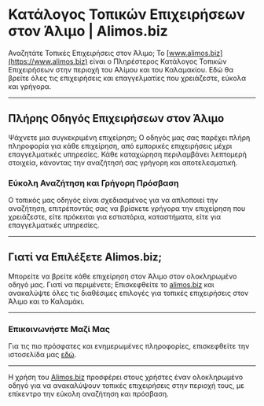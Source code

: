 # Κατάλογος Τοπικών Επιχειρήσεων στον Άλιμο | Alimos.biz

Αναζητάτε Τοπικές Επιχειρήσεις στον Άλιμο; Το [www.alimos.biz](https://www.alimos.biz) είναι ο Πληρέστερος Κατάλογος Τοπικών Επιχειρήσεων στην περιοχή του Αλίμου και του Καλαμακίου. Εδώ θα βρείτε όλες τις επιχειρήσεις και επαγγελματίες που χρειάζεστε, εύκολα και γρήγορα.

---

## Πλήρης Οδηγός Επιχειρήσεων στον Άλιμο

Ψάχνετε μια συγκεκριμένη επιχείρηση; Ο οδηγός μας σας παρέχει πλήρη πληροφορία για κάθε επιχείρηση, από εμπορικές επιχειρήσεις μέχρι επαγγελματικές υπηρεσίες. Κάθε καταχώρηση περιλαμβάνει λεπτομερή στοιχεία, κάνοντας την αναζήτησή σας γρήγορη και αποτελεσματική.

### Εύκολη Αναζήτηση και Γρήγορη Πρόσβαση

Ο τοπικός μας οδηγός είναι σχεδιασμένος για να απλοποιεί την αναζήτηση, επιτρέποντάς σας να βρίσκετε γρήγορα την επιχείρηση που χρειάζεστε, είτε πρόκειται για εστιατόρια, καταστήματα, είτε για επαγγελματικές υπηρεσίες.

---

## Γιατί να Επιλέξετε Alimos.biz;

Μπορείτε να βρείτε κάθε επιχείρηση στον Άλιμο στον ολοκληρωμένο οδηγό μας. Γιατί να περιμένετε; Επισκεφθείτε το [alimos.biz](https://www.alimos.biz) και ανακαλύψτε όλες τις διαθέσιμες επιλογές για τοπικές επιχειρήσεις στον Άλιμο και το Καλαμάκι.

---

### Επικοινωνήστε Μαζί Μας

Για τις πιο πρόσφατες και ενημερωμένες πληροφορίες, επισκεφθείτε την ιστοσελίδα μας [εδώ](https://www.alimos.biz).

---

Η χρήση του [Alimos.biz](https://www.alimos.biz) προσφέρει στους χρήστες έναν ολοκληρωμένο οδηγό για να ανακαλύψουν τοπικές επιχειρήσεις στην περιοχή τους, με επίκεντρο την εύκολη αναζήτηση και πρόσβαση.
